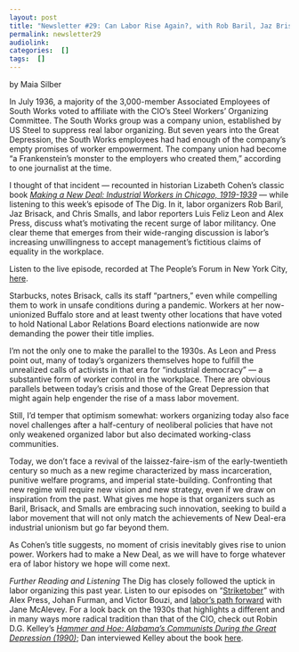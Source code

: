 ```yaml
---
layout: post
title: "Newsletter #29: Can Labor Rise Again?, with Rob Baril, Jaz Brisack, Luis Feliz Leon, Alex Press, and Chris Smalls"
permalink: newsletter29
audiolink: 
categories:  []
tags:  []
---
```


by Maia Silber

In July 1936, a majority of the 3,000-member Associated Employees of South Works voted to affiliate with the CIO’s Steel Workers’ Organizing Committee. The South Works group was a company union, established by US Steel to suppress real labor organizing. But seven years into the Great Depression, the South Works employees had had enough of the company’s empty promises of worker empowerment. The company union had become “a Frankenstein’s monster to the employers who created them,” according to one journalist at the time.

I thought of that incident — recounted in historian Lizabeth Cohen’s classic book *[Making a New Deal: Industrial Workers in Chicago, 1919-1939](https://www.cambridge.org/core/books/making-a-new-deal/E27B0C6C73EF62AABBDA46D6015AB2CC)* — while listening to this week’s episode of The Dig. In it, labor organizers Rob Baril, Jaz Brisack, and Chris Smalls, and labor reporters Luis Feliz Leon and Alex Press, discuss what’s motivating the recent surge of labor militancy. One clear theme that emerges from their wide-ranging discussion is labor’s increasing unwillingness to accept management’s fictitious claims of equality in the workplace.

Listen to the live episode, recorded at The People’s Forum in New York City, [here](https://thedigradio.com/podcast/the-return-of-labor-militancy/).

Starbucks, notes Brisack, calls its staff “partners,” even while compelling them to work in unsafe conditions during a pandemic. Workers at her now-unionized Buffalo store and at least twenty other locations that have voted to hold National Labor Relations Board elections nationwide are now demanding the power their title implies.

I’m not the only one to make the parallel to the 1930s. As Leon and Press point out, many of today’s organizers themselves hope to fulfill the unrealized calls of activists in that era for “industrial democracy” — a substantive form of worker control in the workplace. There are obvious parallels between today’s crisis and those of the Great Depression that might again help engender the rise of a mass labor movement.

Still, I’d temper that optimism somewhat: workers organizing today also face novel challenges after a half-century of neoliberal policies that have not only weakened organized labor but also decimated working-class communities.

Today, we don’t face a revival of the laissez-faire-ism of the early-twentieth century so much as a new regime characterized by mass incarceration, punitive welfare programs, and imperial state-building. Confronting that new regime will require new vision and new strategy, even if we draw on inspiration from the past. What gives me hope is that organizers such as Baril, Brisack, and Smalls are embracing such innovation, seeking to build a labor movement that will not only match the achievements of New Deal-era industrial unionism but go far beyond them.

As Cohen’s title suggests, no moment of crisis inevitably gives rise to union power. Workers had to make a New Deal, as we will have to forge whatever era of labor history we hope will come next.

*Further Reading and Listening*
The Dig has closely followed the uptick in labor organizing this past year. Listen to our episodes on “[Striketober](https://thedigradio.com/podcast/striketober)” with Alex Press, Johan Furman, and Victor Bouzi, and [labor’s path forward](https://thedigradio.com/podcast/strike-with-jane-mcalevey-2) with Jane McAlevey. For a look back on the 1930s that highlights a different and in many ways more radical tradition than that of the CIO, check out Robin D.G. Kelley’s *[Hammer and Hoe: Alabama’s Communists During the Great Depression (1990)](https://uncpress.org/book/9781469625485/hammer-and-hoe/)*; Dan interviewed Kelley about the book [here](https://thedigradio.com/podcast/hammer-and-hoe-with-robin-d-g-kelley).
